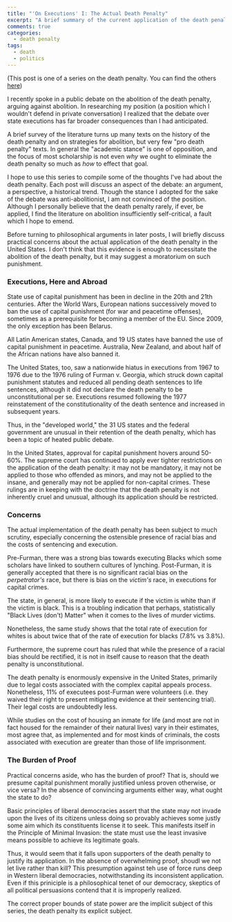 ```yaml
---
title: "'On Executions' I: The Actual Death Penalty"
excerpt: "A brief summary of the current application of the death penalty the burden of proof"
comments: true
categories:
  - death penalty
tags:
  - death
  - politics
---
```


(This post is one of a series on the death penalty. You can find the others [here](/categories/#death-penalty))

I recently spoke in a public debate on the abolition of the death penalty, arguing against abolition. In researching my position (a position which I wouldn't defend in private conversation) I realized that the debate over state executions has far broader consequences than I had anticipated.

A brief survey of the literature turns up many texts on the history of the death penalty and on strategies for abolition, but very few "pro death penalty" texts. In general the "academic stance" is one of opposition, and the focus of most scholarship is not even _why_ we ought to eliminate the death penalty so much as _how_ to effect that goal.

I hope to use this series to compile some of the thoughts I've had about the death penalty. Each post will discuss an aspect of the debate: an argument, a perspective, a historical trend. Though the stance I adopted for the sake of the debate was anti-abolitionist, I am not convinced of the position. Although I personally believe that the death penalty rarely, if ever, be applied, I find the literature on abolition insufficiently self-critical, a fault which I hope to emend.

Before turning to philosophical arguments in later posts, I will briefly discuss practical concerns about the actual application of the death penalty in the United States. I don't think that this evidence is enough to necessitate the abolition of the death penalty, but it may suggest a moratorium on such punishment.

### Executions, Here and Abroad

State use of capital punishment has been in decline in the 20th and 21th centuries. After the World Wars, European nations successively moved to ban the use of capital punishment (for war and peacetime offenses), sometimes as a prerequisite for becoming a member of the EU. Since 2009, the only exception has been Belarus.

All Latin American states, Canada, and 19 US states have banned the use of capital punishment in peacetime. Australia, New Zealand, and about half of the African nations have also banned it.

The United States, too, saw a nationwide hiatus in executions from 1967 to 1976 due to the 1976 ruling of Furman v. Georgia, which struck down capital punishment statutes and reduced all pending death sentences to life sentences, although it did not declare the death penalty to be unconstitutional per se. Executions resumed following the 1977 reinstatement of the constitutionality of the death sentence and increased in subsequent years. 

Thus, in the "developed world," the 31 US states and the federal government are unusual in their retention of the death penalty, which has been a topic of heated public debate.

In the United States, approval for capital punishment hovers around 50-60%. The supreme court has continued to apply ever tighter restrictions on the application of the death penalty: it may not be mandatory, it may not be applied to those who offended as minors, and may not be applied to the insane, and generally may not be applied for non-capital crimes. These rulings are in keeping with the doctrine that the death penalty is not inherently cruel and unusual, although its application should be restricted.

### Concerns

The actual implementation of the death penalty has been subject to much scrutiny, especially concerning the ostensible presence of racial bias and the costs of sentencing and execution.

Pre-Furman, there was a strong bias towards executing Blacks which some scholars have linked to southern cultures of lynching. Post-Furman, it is generally accepted that there is no significant racial bias on the _perpetrator's_ race, but there is bias on the _victim's_ race, in executions for capital crimes. 

The state, in general, is more likely to execute if the victim is white than if the victim is black. This is a troubling indication that perhaps, statistically "Black Lives (don't) Matter" when it comes to the lives of murder victims.

Nonetheless, the same study shows that the total rate of execution for whites is about twice that of the rate of execution for blacks (7.8% vs 3.8%).

Furthermore, the supreme court has ruled that while the presence of a racial bias should be rectified, it is not in itself cause to reason that the death penalty is unconstitutional.

The death penalty is enormously expensive in the United States, primarily due to legal costs associated with the complex capital appeals process. Nonetheless, 11% of executees post-Furman were volunteers (i.e. they waived their right to present mitigating evidence at their sentencing trial). Their legal costs are undoubtedly less.

While studies on the cost of housing an inmate for life (and most are not in fact housed for the remainder of their natural lives) vary in their estimates, most agree that, as implemented and for most kinds of criminals, the costs associated with execution are greater than those of life imprisonment.

### The Burden of Proof

Practical concerns aside, who has the burden of proof? That is, should we presume capital punishment morally justified unless proven otherwise, or vice versa? In the absence of convincing arguments either way, what ought the state to do?

Basic principles of liberal democracies assert that the state may not invade upon the lives of its citizens unless doing so provably achieves some justly some aim which its constituents license it to seek. This manifests itself in the Principle of Minimal Invasion: the state must use the least invasive means possible to achieve its legitimate goals.

Thus, it would seem that it falls upon supporters of the death penalty to justify its application. In the absence of overwhelming proof, shoudl we not let live rather than kill? This presumption against teh use of force runs deep in Western liberal democracies, notwithstanding its inconsistent application. Even if this priniciple is a philosophical tenet of our democracy, skeptics of all political persuasions contend that it is improperly realized.

The correct proper bounds of state power are the implicit subject of this series, the death penalty its explicit subject. 